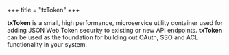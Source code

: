 +++
title = "txToken"
+++

**txToken** is a small, high performance, microservice utility container used for adding JSON Web Token security to existing or new API endpoints. **txToken** can be used as the foundation for building out OAuth, SSO and ACL functionality in your system.


<!--more-->
